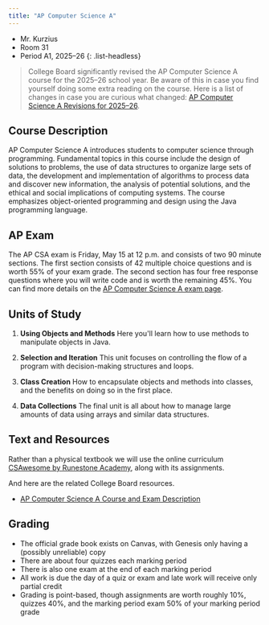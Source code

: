 ```yaml
---
title: "AP Computer Science A"
---
```


- Mr. Kurzius
- Room 31
- Period A1, 2025–26
{: .list-headless}

> College Board significantly revised the AP Computer Science A course for the 2025–26 school year. Be aware of this in case you find yourself doing some extra reading on the course. Here is a list of changes in case you are curious what changed: [AP Computer Science A Revisions for 2025–26](https://apcentral.collegeboard.org/courses/ap-computer-science-a/future-revisions).

## Course Description

AP Computer Science A introduces students to computer science through programming. Fundamental topics in this course include the design of solutions to problems, the use of data structures to organize large sets of data, the development and implementation of algorithms to process data and discover new information, the analysis of potential solutions, and the ethical and social implications of computing systems. The course emphasizes object-oriented programming and design using the Java programming language.

## AP Exam

The AP CSA exam is Friday, May 15 at 12 p.m. and consists of two 90 minute sections. The first section consists of 42 multiple choice questions and is worth 55% of your exam grade. The second section has four free response questions where you will write code and is worth the remaining 45%. You can find more details on the [AP Computer Science A exam page](https://apstudents.collegeboard.org/courses/ap-computer-science-a/assessment).

## Units of Study

1. **Using Objects and Methods** Here you'll learn how to use methods to manipulate objects in Java.

2. **Selection and Iteration** This unit focuses on controlling the flow of a program with decision-making structures and loops.

3. **Class Creation** How to encapsulate objects and methods into classes, and the benefits on doing so in the first place.

4. **Data Collections** The final unit is all about how to manage large amounts of data using arrays and similar data structures.

## Text and Resources

Rather than a physical textbook we will use the online curriculum [CSAwesome by Runestone Academy](https://runestone.academy/ns/books/published/csawesome2/csawesome2.html), along with its assignments.

And here are the related College Board resources.

- [AP Computer Science A Course and Exam Description](https://apcentral.collegeboard.org/media/pdf/ap-computer-science-a-course-and-exam-description-effective-fall-2025.pdf)

## Grading

- The official grade book exists on Canvas, with Genesis only having a (possibly unreliable) copy
- There are about four quizzes each marking period
- There is also one exam at the end of each marking period
- All work is due the day of a quiz or exam and late work will receive only partial credit
- Grading is point-based, though assignments are worth roughly 10%, quizzes 40%, and the marking period exam 50% of your marking period grade
